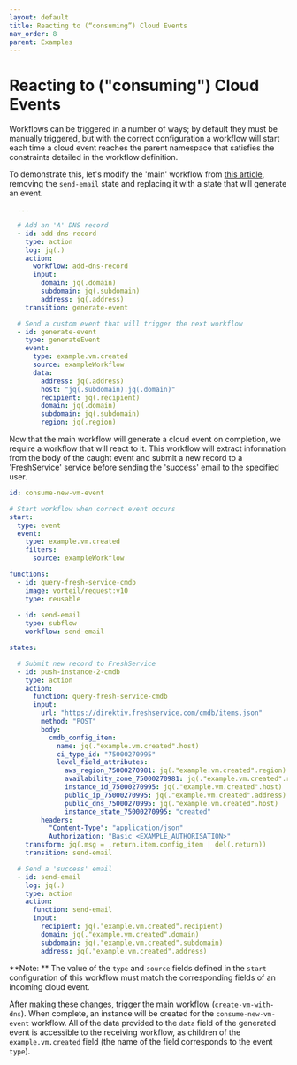 ```yaml
---
layout: default
title: Reacting to (“consuming”) Cloud Events
nav_order: 8
parent: Examples
---
```


# Reacting to ("consuming") Cloud Events

Workflows can be triggered in a number of ways; by default they must be manually triggered, but with the correct configuration a workflow will start each time a cloud event reaches the parent namespace that satisfies the constraints detailed in the workflow definition.

To demonstrate this, let's modify the 'main' workflow from [this article](../create-vm-set-dns.html), removing the `send-email` state and replacing it with a state that will generate an event.


```yaml
  ...

  # Add an 'A' DNS record
  - id: add-dns-record
    type: action
    log: jq(.)
    action:
      workflow: add-dns-record
      input: 
        domain: jq(.domain)
        subdomain: jq(.subdomain)
        address: jq(.address)
    transition: generate-event

  # Send a custom event that will trigger the next workflow
  - id: generate-event
    type: generateEvent
    event:
      type: example.vm.created
      source: exampleWorkflow
      data:
        address: jq(.address)
        host: "jq(.subdomain).jq(.domain)"
        recipient: jq(.recipient)
        domain: jq(.domain)
        subdomain: jq(.subdomain)
        region: jq(.region)
```

Now that the main workflow will generate a cloud event on completion, we require a workflow that will react to it. This workflow will extract information from the body of the caught event and submit a new record to a 'FreshService' service before sending the 'success' email to the specified user.

```yaml
id: consume-new-vm-event

# Start workflow when correct event occurs
start: 
  type: event
  event:
    type: example.vm.created
    filters:
      source: exampleWorkflow

functions:
  - id: query-fresh-service-cmdb
    image: vorteil/request:v10
    type: reusable
    
  - id: send-email
    type: subflow
    workflow: send-email

states:

  # Submit new record to FreshService
  - id: push-instance-2-cmdb
    type: action
    action:
      function: query-fresh-service-cmdb
      input: 
        url: "https://direktiv.freshservice.com/cmdb/items.json"
        method: "POST"
        body: 
          cmdb_config_item: 
            name: jq(."example.vm.created".host)
            ci_type_id: "75000270995"
            level_field_attributes: 
              aws_region_75000270981: jq(."example.vm.created".region)
              availability_zone_75000270981: jq(."example.vm.created".region)
              instance_id_75000270995: jq(."example.vm.created".host)
              public_ip_75000270995: jq(."example.vm.created".address)
              public_dns_75000270995: jq(."example.vm.created".host)
              instance_state_75000270995: "created"
        headers: 
          "Content-Type": "application/json"
          Authorization: "Basic <EXAMPLE_AUTHORISATION>"
    transform: jq(.msg = .return.item.config_item | del(.return))
    transition: send-email

  # Send a 'success' email
  - id: send-email
    log: jq(.)
    type: action
    action:
      function: send-email
      input:
        recipient: jq(."example.vm.created".recipient)
        domain: jq(."example.vm.created".domain)
        subdomain: jq(."example.vm.created".subdomain)
        address: jq(."example.vm.created".address)
```

**Note: ** The value of the `type` and `source` fields defined in the `start` configuration of this workflow must match the corresponding fields of an incoming cloud event.

After making these changes, trigger the main workflow (`create-vm-with-dns`). When complete, an instance will be created for the `consume-new-vm-event` workflow. All of the data provided to the `data` field of the generated event is accessible to the receiving workflow, as children of the `example.vm.created` field (the name of the field corresponds to the event `type`).

